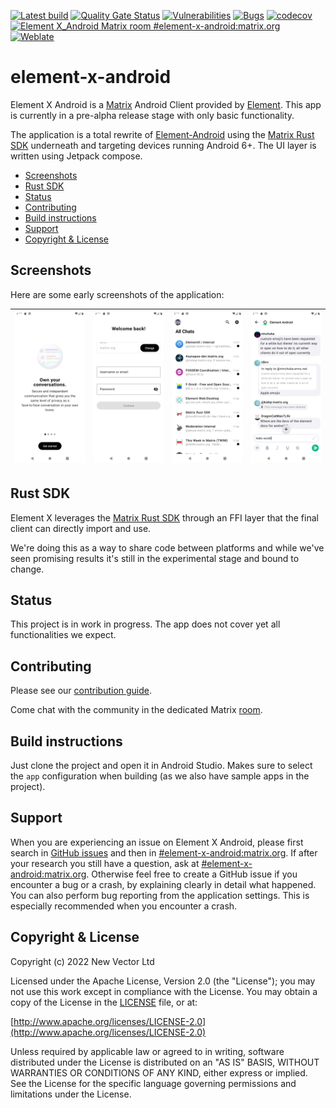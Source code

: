 [![Latest build](https://github.com/vector-im/element-x-android/actions/workflows/build.yml/badge.svg?query=branch%3Adevelop)](https://github.com/vector-im/element-x-android/actions/workflows/build.yml?query=branch%3Adevelop)
[![Quality Gate Status](https://sonarcloud.io/api/project_badges/measure?project=vector-im_element-x-android&metric=alert_status)](https://sonarcloud.io/summary/new_code?id=vector-im_element-x-android)
[![Vulnerabilities](https://sonarcloud.io/api/project_badges/measure?project=vector-im_element-x-android&metric=vulnerabilities)](https://sonarcloud.io/summary/new_code?id=vector-im_element-x-android)
[![Bugs](https://sonarcloud.io/api/project_badges/measure?project=vector-im_element-x-android&metric=bugs)](https://sonarcloud.io/summary/new_code?id=vector-im_element-x-android)
[![codecov](https://codecov.io/github/vector-im/element-x-android/branch/develop/graph/badge.svg?token=ecwvia7amV)](https://codecov.io/github/vector-im/element-x-android)
[![Element X_Android Matrix room #element-x-android:matrix.org](https://img.shields.io/matrix/element-x-android:matrix.org.svg?label=%23element-x-android:matrix.org&logo=matrix&server_fqdn=matrix.org)](https://matrix.to/#/#element-x-android:matrix.org)
[![Weblate](https://translate.element.io/widgets/element-android/-/svg-badge.svg)](https://translate.element.io/engage/element-android/?utm_source=widget)

# element-x-android

Element X Android is a [Matrix](https://matrix.org/) Android Client provided by [Element](https://element.io/). This app is currently in a pre-alpha release stage with only basic functionality.

The application is a total rewrite of [Element-Android](https://github.com/vector-im/element-android) using the [Matrix Rust SDK](https://github.com/matrix-org/matrix-rust-sdk) underneath and targeting devices running Android 6+. The UI layer is written using Jetpack compose.

<!--- TOC -->

* [Screenshots](#screenshots)
* [Rust SDK](#rust-sdk)
* [Status](#status)
* [Contributing](#contributing)
* [Build instructions](#build-instructions)
* [Support](#support)
* [Copyright & License](#copyright-&-license)

<!--- END -->

## Screenshots

Here are some early screenshots of the application:

|<img src=./docs/images/screen1.png width=280 />|<img src=./docs/images/screen2.png width=280 />|<img src=./docs/images/screen3.png width=280 />|<img src=./docs/images/screen4.png width=280 />|
|-|-|-|-|

## Rust SDK

Element X leverages the [Matrix Rust SDK](https://github.com/matrix-org/matrix-rust-sdk) through an FFI layer that the final client can directly import and use.

We're doing this as a way to share code between platforms and while we've seen promising results it's still in the experimental stage and bound to change.

## Status

This project is in work in progress. The app does not cover yet all functionalities we expect.

## Contributing

Please see our [contribution guide](CONTRIBUTING.md).

Come chat with the community in the dedicated Matrix [room](https://matrix.to/#/#element-x-android:matrix.org).

## Build instructions

Just clone the project and open it in Android Studio.
Makes sure to select the `app` configuration when building (as we also have sample apps in the project).

## Support

When you are experiencing an issue on Element X Android, please first search in [GitHub issues](https://github.com/vector-im/element-x-android/issues)
and then in [#element-x-android:matrix.org](https://matrix.to/#/#element-x-android:matrix.org).
If after your research you still have a question, ask at [#element-x-android:matrix.org](https://matrix.to/#/#element-x-android:matrix.org). Otherwise feel free to create a GitHub issue if you encounter a bug or a crash, by explaining clearly in detail what happened. You can also perform bug reporting from the application settings. This is especially recommended when you encounter a crash.

## Copyright & License

Copyright (c) 2022 New Vector Ltd

Licensed under the Apache License, Version 2.0 (the "License"); you may not use this work except in compliance with the License. You may obtain a copy of the License in the [LICENSE](LICENSE) file, or at:

[http://www.apache.org/licenses/LICENSE-2.0](http://www.apache.org/licenses/LICENSE-2.0)

Unless required by applicable law or agreed to in writing, software distributed under the License is distributed on an "AS IS" BASIS, WITHOUT WARRANTIES OR CONDITIONS OF ANY KIND, either express or implied. See the License for the specific language governing permissions and limitations under the License.
